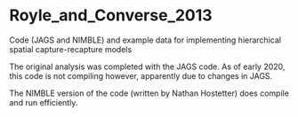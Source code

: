 # Royle_and_Converse_2013
Code (JAGS and NIMBLE) and example data for implementing hierarchical spatial capture-recapture models

The original analysis was completed with the JAGS code. As of early 2020, this code is not compiling however, apparently due to changes in JAGS. 

The NIMBLE version of the code (written by Nathan Hostetter) does compile and run efficiently. 
